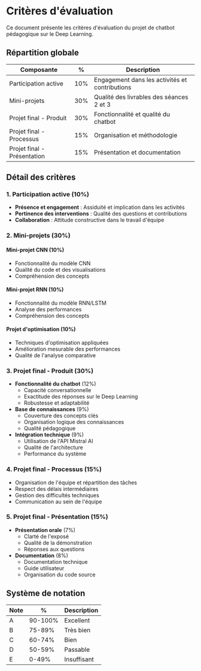 # Critères d'évaluation

Ce document présente les critères d'évaluation du projet de chatbot pédagogique sur le Deep Learning.

## Répartition globale

| Composante | % | Description |
|------------|---|-------------|
| Participation active | 10% | Engagement dans les activités et contributions |
| Mini-projets | 30% | Qualité des livrables des séances 2 et 3 |
| Projet final - Produit | 30% | Fonctionnalité et qualité du chatbot |
| Projet final - Processus | 15% | Organisation et méthodologie |
| Projet final - Présentation | 15% | Présentation et documentation |

## Détail des critères

### 1. Participation active (10%)

- **Présence et engagement** : Assiduité et implication dans les activités
- **Pertinence des interventions** : Qualité des questions et contributions
- **Collaboration** : Attitude constructive dans le travail d'équipe

### 2. Mini-projets (30%)

#### Mini-projet CNN (10%)
- Fonctionnalité du modèle CNN
- Qualité du code et des visualisations
- Compréhension des concepts

#### Mini-projet RNN (10%)
- Fonctionnalité du modèle RNN/LSTM
- Analyse des performances
- Compréhension des concepts

#### Projet d'optimisation (10%)
- Techniques d'optimisation appliquées
- Amélioration mesurable des performances
- Qualité de l'analyse comparative

### 3. Projet final - Produit (30%)

- **Fonctionnalité du chatbot** (12%)
  - Capacité conversationnelle
  - Exactitude des réponses sur le Deep Learning
  - Robustesse et adaptabilité
- **Base de connaissances** (9%)
  - Couverture des concepts clés
  - Organisation logique des connaissances
  - Qualité pédagogique
- **Intégration technique** (9%)
  - Utilisation de l'API Mistral AI
  - Qualité de l'architecture
  - Performance du système

### 4. Projet final - Processus (15%)

- Organisation de l'équipe et répartition des tâches
- Respect des délais intermédiaires
- Gestion des difficultés techniques
- Communication au sein de l'équipe

### 5. Projet final - Présentation (15%)

- **Présentation orale** (7%)
  - Clarté de l'exposé
  - Qualité de la démonstration
  - Réponses aux questions
- **Documentation** (8%)
  - Documentation technique
  - Guide utilisateur
  - Organisation du code source

## Système de notation

| Note | % | Description |
|------|---|-------------|
| A | 90-100% | Excellent |
| B | 75-89% | Très bien |
| C | 60-74% | Bien |
| D | 50-59% | Passable |
| E | 0-49% | Insuffisant |